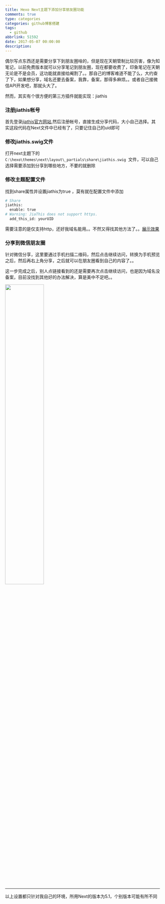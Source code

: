 ```yaml
---
title: Hexo Next主题下添加分享朋友圈功能
comments: true
type: categories
categories: github博客搭建
tags:
  - github
abbrlink: 51592
date: 2017-05-07 00:00:00
description:
---
```


偶尔写点东西还是需要分享下到朋友圈啥的，但是现在天朝管制比较厉害，像为知笔记，以前免费版本就可以分享笔记到朋友圈，现在都要收费了，印象笔记在天朝无论是不是会员，这功能就直接给阉割了。。那自己的博客难道不能了么，大约查了下，如果想分享，域名还要去备案，我靠，备案，那得多麻烦。。或者自己接微信API开发吧，那就头大了。

然而，其实有个很方便的第三方插件就能实现：jiathis

### 注册jiathis帐号
首先登录[jiathis官方网站](http://www.jiathis.com/),然后注册帐号，直接生成分享代码，大小自己选择。其实这段代码在Next文件中已经有了，只要记住自己的uid即可

### 修改jiathis.swig文件
打开next主题下的`C:\hexo\themes\next\layout\_partials\share\jiathis.swig `文件，可以自己选择需要添加到分享到哪些地方，不要的就删除

### 修改主题配置文件
找到share属性并设置jiathis为true ，莫有就在配置文件中添加
```bash
# Share
jiathis:
  enable: true
# Warning: JiaThis does not support https.
  add_this_id: yourUID
```

需要注意的是仅支持http，还好我域名能用。。不然又得找其他方法了。。[展示效果](http://barrysite.me/2017/05/07/Hexo%20Next%E4%B8%BB%E9%A2%98%E4%B8%8B%E6%B7%BB%E5%8A%A0%E5%88%86%E4%BA%AB%E6%9C%8B%E5%8F%8B%E5%9C%88%E5%8A%9F%E8%83%BD/)


### 分享到微信朋友圈

针对微信分享，这里要通过手机扫描二维码，然后点击继续访问，转换为手机预览之后，然后再右上角分享，之后就可以在朋友圈看到自己的内容了。。

这一步完成之后，别人点链接看到的还是需要再次点击继续访问，也是因为域名没备案，目前没找到其他好的办法解决，算是美中不足吧。。

<img src="https://github.com/myAccount/blogMaterial/blob/master/Hexo%20Next%E4%B8%BB%E9%A2%98%E4%B8%8B%E6%B7%BB%E5%8A%A0%E5%88%86%E4%BA%AB%E6%9C%8B%E5%8F%8B%E5%9C%88%E5%8A%9F%E8%83%BD/1.PNG?raw=true" width="50%" height="50%" />



-----
以上设置都只针对我自己的环境，所用Next的版本为5.1，个别版本可能有所不同

